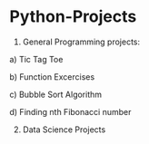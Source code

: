 # Python-Projects
1. General Programming projects:
<p>a) Tic Tag Toe</p>
<p>b) Function Excercises</p>
<p>c) Bubble Sort Algorithm</p>
<p>d) Finding nth Fibonacci number</p>

2. Data Science Projects
